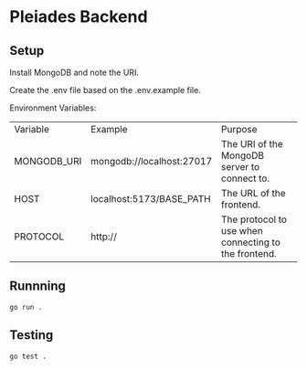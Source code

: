 # Pleiades Backend

## Setup

Install MongoDB and note the URI.

Create the .env file based on the .env.example file.

Environment Variables:
<table>
  <tr>
   <td>Variable</td>
   <td>Example</td>
   <td>Purpose</td>
  </tr>
  <tr>
   <td>MONGODB_URI</td>
   <td>mongodb://localhost:27017</td>
   <td>The URI of the MongoDB server to connect to.</td>
  </tr>
  <tr>
   <td>HOST</td>
   <td>localhost:5173/BASE_PATH</td>
   <td>The URL of the frontend.</td>
  </tr>
  <tr>
   <td>PROTOCOL</td>
   <td>http://</td>
   <td>The protocol to use when connecting to the frontend.</td>
  </tr>
</table>

## Runnning
`go run .`

## Testing

`go test .`